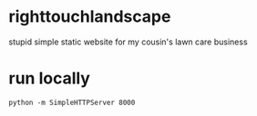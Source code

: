 # righttouchlandscape
stupid simple static website for my cousin's lawn care business

# run locally
`python -m SimpleHTTPServer 8000`
